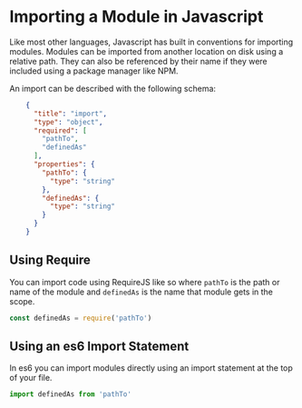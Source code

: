 <!-- metadata name="imports" author="aidan" version="0.1.0" -->

# Importing a Module in Javascript

Like most other languages, Javascript has built in conventions for importing modules. Modules can be imported from another location on disk using a relative path. They can also be referenced by their name if they were included using a package manager like NPM. 

An import can be described with the following schema:
<!-- schema-def
     id='js-import' --> 
```json
    {
      "title": "import",
      "type": "object",
      "required": [
        "pathTo",
        "definedAs"
      ],
      "properties": {
        "pathTo": {
          "type": "string"
        },
        "definedAs": {
          "type": "string"
        }
      }
    }
```

## Using Require
You can import code using RequireJS like so where `pathTo` is the path or name of the module and `definedAs` is the name that module gets in the scope. 
<!-- lens-def
     name="import using require"
     id="using-require"
     schema="js-import" 
     "definedAs" => definedAs
     "pathTo".containing => pathTo 
--> 
```javascript
const definedAs = require('pathTo')
```     
     
## Using an es6 Import Statement
In es6 you can import modules directly using an import statement at the top of your file. 

<!-- lens-def
     name="import entire module w/ import statement"
     id="using-import"
     schema="js-import" 
     "definedAs" => definedAs
     "pathTo".containing => pathTo 
--> 
```javascript
import definedAs from 'pathTo'
```

